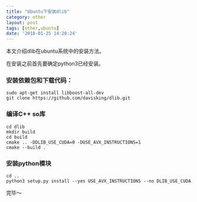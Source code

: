 ```yaml
---
title: "Ubuntu下安装dlib"
category: other
layout: post
tags: [other,ubuntu]
date: '2018-01-25 14:20:24'
---
```


本文介绍dlib在ubuntu系统中的安装方法。

在安装之前首先要确定python3已经安装。

### 安装依赖包和下载代码：

```
sudo apt-get install libboost-all-dev
git clone https://github.com/davisking/dlib.git
```

### 编译C++ so库

```
cd dlib
mkdir build
cd build
cmake .. -DDLIB_USE_CUDA=0 -DUSE_AVX_INSTRUCTIONS=1
cmake --build .
```

### 安装python模块

```
cd ..
python3 setup.py install --yes USE_AVX_INSTRUCTIONS --no DLIB_USE_CUDA
```

完毕～
